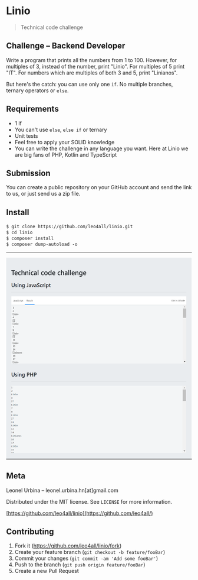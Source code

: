 # Linio
> Technical code challenge

## Challenge – Backend Developer

Write a program that prints all the numbers from 1 to 100. However, for
multiples of 3, instead of the number, print "Linio". For multiples of 5 print
"IT". For numbers which are multiples of both 3 and 5, print "Linianos".

But here's the catch: you can use only one `if`. No multiple branches, ternary
operators or `else`.

## Requirements
* 1 if
* You can't use `else`, `else if` or ternary
* Unit tests
* Feel free to apply your SOLID knowledge
* You can write the challenge in any language you want. Here at Linio we are
big fans of PHP, Kotlin and TypeScript

## Submission
You can create a public repository on your GitHub account and send the
link to us, or just send us a zip file.

## Install

    $ git clone https://github.com/leo4all/linio.git
    $ cd linio
    $ composer install
    $ composer dump-autoload -o


---
![Screenshot](screenshot.png)


## Meta

Leonel Urbina – leonel.urbina.hn[at]gmail.com

Distributed under the MIT license. See ``LICENSE`` for more information.

[https://github.com/leo4all/linio](https://github.com/leo4all/)

## Contributing

1. Fork it (<https://github.com/leo4all/linio/fork>)
2. Create your feature branch (`git checkout -b feature/fooBar`)
3. Commit your changes (`git commit -am 'Add some fooBar'`)
4. Push to the branch (`git push origin feature/fooBar`)
5. Create a new Pull Request

